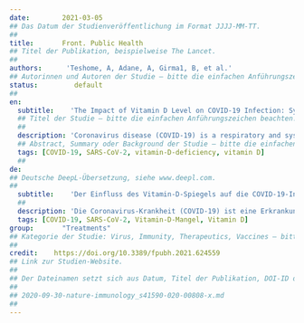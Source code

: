 ```yaml
---
date:        2021-03-05
## Das Datum der Studienveröffentlichung im Format JJJJ-MM-TT.
##
title:       Front. Public Health
## Titel der Publikation, beispielweise The Lancet.
##
authors:      'Teshome, A, Adane, A, Girma1, B, et al.'
## Autorinnen und Autoren der Studie – bitte die einfachen Anführungszeichen beachten!
status:         default
##
en:
  subtitle:    'The Impact of Vitamin D Level on COVID-19 Infection: Systematic Review and Meta-Analysis'
  ## Titel der Studie – bitte die einfachen Anführungszeichen beachten!
  ##
  description: 'Coronavirus disease (COVID-19) is a respiratory and systemic disorder caused by Severe Acute Respiratory Syndrome Coronavirus 2 (SARS-CoV-2) or novel Coronavirus (nCoV). To date, there is no proven curative treatment for this virus; as a result, prevention remains to be the best strategy to combat coronavirus infection (COVID-19). Vitamin D deficiency (VDD) has been proposed to play a role in coronavirus infection (COVID-19). However, there is no conclusive evidence on its impact on COVID-19 infection. Therefore, the present review aimed to summarize the available evidence regarding the association between Vitamin D levels and the risk of COVID-19 infection. A systematic literature search of databases (PUBMED/MEDLINE, Cochrane/Wiley library, Scopus, and SciELO) were conducted from May 15, 2020, to December 20, 2020. Studies that assessed the effect of vitamin D level on COVID-19/SARS-2 infection were considered for the review. The qualities of the included studies were evaluated using the JBI tools. Meta-analysis with a random-effects model was conducted and odds ratio with their 95%CI were reported. This systematic review and meta-analysis are reported according to the preferred reporting items for systematic review and meta-analysis (PRISMA) guideline. The electronic and supplementary searches for this review yielded 318 records from which, only 14 of them met the inclusion criteria. The qualitative synthesis indicated that vitamin D deficient individuals were at higher risk of COVID-19 infection as compared to vitamin D sufficient patients. The pooled analysis showed that individuals with Vitamin-D deficiency were 80% more likely to acquire COVID-19 infection as compared to those who have sufficient Vitamin D levels. Begg’s test also revealed that there was no significant publication bias between the studies. The subgroup analysis revealed that the risk of acquiring COVID-19 infection was relatively higher in the case-control study design. In conclusion, low serum 25 (OH) Vitamin-D level was significantly associated with a higher risk of COVID-19 infection. The limited currently available data suggest that sufficient Vitamin D level in serum is associated with a significantly decreased risk of COVID-19 infection.'
  ## Abstract, Summary oder Background der Studie – bitte die einfachen Anführungszeichen beachten!
  tags: [COVID-19, SARS-CoV-2, vitamin-D-deficiency, vitamin D]
  ##
de: 
## Deutsche DeepL-Übersetzung, siehe www.deepl.com.
##
  subtitle:    'Der Einfluss des Vitamin-D-Spiegels auf die COVID-19-Infektion: Systematische Überprüfung und Meta-Analyse'
  ##
  description: 'Die Coronavirus-Krankheit (COVID-19) ist eine Erkrankung der Atemwege und des -systems, die durch das Schwere Akute Respiratorische Syndrom Coronavirus 2 (SARS-CoV-2) oder neuartige Coronaviren (nCoV) verursacht wird. Bis heute gibt es keine nachweislich heilende Behandlung für dieses Virus, so dass die Prävention nach wie vor die beste Strategie zur Bekämpfung der Coronavirus-Infektion (COVID-19) ist. Es wird angenommen, dass Vitamin-D-Mangel eine Rolle bei der Infektion mit dem Coronavirus (COVID-19) spielt, jedoch gibt es keine schlüssigen Beweise für seine Auswirkungen auf die COVID-19-Infektion. Ziel der vorliegenden Übersichtsarbeit war daher, die verfügbaren Erkenntnisse über den Zusammenhang zwischen dem Vitamin-D-Spiegel und dem Risiko einer COVID-19-Infektion zusammenzufassen. Eine systematische Literaturrecherche in Datenbanken (PUBMED/MEDLINE, Cochrane/Wiley library, Scopus und SciELO) wurde vom 15. Mai 2020 bis zum 20. Dezember 2020 durchgeführt. Studien, die die Wirkung des Vitamin-D-Spiegels auf die COVID-19/SARS-2-Infektion untersuchten, wurden für die Überprüfung berücksichtigt. Die Qualität der eingeschlossenen Studien wurde mithilfe der JBI-Tools bewertet. Es wurde eine Meta-Analyse mit einem Modell mit zufälligen Effekten durchgeführt, und es wurden Odds Ratio mit 95%CI berichtet. Diese systematische Übersichtsarbeit und die Meta-Analyse wurden gemäß der PRISMA-Richtlinie (Preferred Reporting Items for Systematic Review and Meta-Analysis) durchgeführt. Die elektronischen und ergänzenden Recherchen für diese Überprüfung ergaben 318 Datensätze, von denen nur 14 die Einschlusskriterien erfüllten. Die qualitative Synthese deutete darauf hin, dass Personen mit Vitamin-D-Mangel ein höheres Risiko für eine COVID-19-Infektion hatten als Patienten mit ausreichender Vitamin-D-Versorgung. Die gepoolte Analyse ergab, dass bei Personen mit Vitamin-D-Mangel die Wahrscheinlichkeit einer COVID-19-Infektion um 80 % höher war als bei Personen mit ausreichendem Vitamin-D-Spiegel. Der Begg-Test ergab außerdem, dass zwischen den Studien keine signifikante Publikationsverzerrung bestand. Die Subgruppenanalyse ergab, dass das Risiko, eine COVID-19-Infektion zu erwerben, im Fall-Kontroll-Studiendesign relativ höher war. Zusammenfassend lässt sich sagen, dass ein niedriger Serum-25(OH)-Vitamin-D-Spiegel signifikant mit einem höheren Risiko für eine COVID-19-Infektion verbunden war. Die begrenzten derzeit verfügbaren Daten deuten darauf hin, dass ein ausreichender Vitamin-D-Spiegel im Serum mit einem deutlich verringerten Risiko einer COVID-19-Infektion verbunden ist.'
  tags: [COVID-19, SARS-CoV-2, Vitamin-D-Mangel, Vitamin D]
group:       "Treatments"
## Kategorie der Studie: Virus, Immunity, Therapeutics, Vaccines – bitte die Anführungszeichen beachten!
##
credit:    https://doi.org/10.3389/fpubh.2021.624559
## Link zur Studien-Website.
##
## Der Dateinamen setzt sich aus Datum, Titel der Publikation, DOI-ID der Studie (nach dem letzten Slash) und der Dateiendung zusammen. Bitte den Unterstrich vor der DOI-ID beachten!
##
## 2020-09-30-nature-immunology_s41590-020-00808-x.md
##
---
```

<object data="{{ page.link }}" style='height:calc(100vh - 400px); width: 100%' type='application/pdf'></object>
